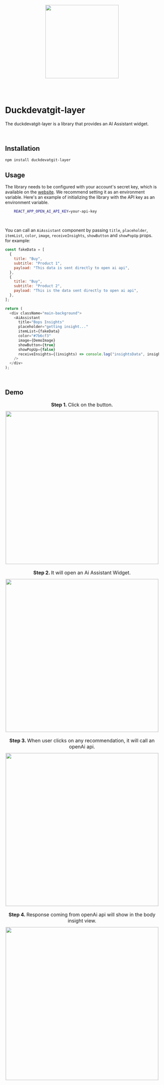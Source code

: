 <p align="center">
  <img src="https://i.imgur.com/nGbznSY.png" width="240" />
</p>

<br />
<br />

# Duckdevatgit-layer

The duckdevatgit-layer is a library that provides an AI Assistant widget.

<br>

## Installation

```bash
npm install duckdevatgit-layer
```

## Usage

The library needs to be configured with your account's secret key, which is available on the [website](https://platform.openai.com/account/api-keys). We recommend setting it as an environment variable. Here's an example of initializing the library with the API key as an environment variable.

```sh
    REACT_APP_OPEN_AI_API_KEY=your-api-key
```

<br>

You can call an `AiAssistant` component by passing `title`, `placeholder`, `itemList`, `color`, `image`, `receiveInsights`, `showButton` and `showPopUp` props. for example:

```javascript
const fakeData = [
  {
    title: "Buy",
    subtitle: "Product 1",
    payload: "This data is sent directly to open ai api",
  },
  {
    title: "Buy",
    subtitle: "Product 2",
    payload: "This is the data sent directly to open ai api",
  },
];

return (
  <div className="main-background">
    <AiAssistant
      title="Bops Insights"
      placeholder="getting insight..."
      itemList={fakeData}
      color="#7b6cf3"
      image={DemoImage}
      showButton={true}
      showPopUp={false}
      receiveInsights={(insights) => console.log("insightsData", insights)}
    />
  </div>
);
```

<br/>

## Demo

 <div style="text-align:center">
 <p style="margin: 0 0 10px 0 !important;
    font-size: 16px !IMPORTANT"><strong>Step 1. </strong> Click on the button.</p>
  <img src="https://i.imgur.com/cqOOFEp.png" width="500" style="border: 1px solid #ededed;">
 </div>
 <br/>

 <div style="text-align:center">
  <p style="margin: 0 0 10px 0 !important;
    font-size: 16px !IMPORTANT"><strong>Step 2. </strong> It will open an Ai Assistant Widget.</p>
  <img src="https://i.imgur.com/7ikvpcb.png" width="500" style="border: 1px solid #ededed;">
 </div>
<br/>

 <div style="text-align:center">
 <p style="margin: 0 0 10px 0 !important;
    font-size: 16px !IMPORTANT"><strong>Step 3. </strong> When user clicks on any recommendation, it will call an openAi api.</p>
  <img src="https://i.imgur.com/X1xMc19.png" width="500" style="border: 1px solid #ededed;">
 </div>
 <br/>

 <div style="text-align:center">
 <p style="margin: 0 0 10px 0 !important;
    font-size: 16px !IMPORTANT"><strong>Step 4. </strong> Response coming from openAi api will show in the body insight view.</p>
  <img src="https://i.imgur.com/TjeuYur.png" width="500" style="border: 1px solid #ededed;">
 </div>
